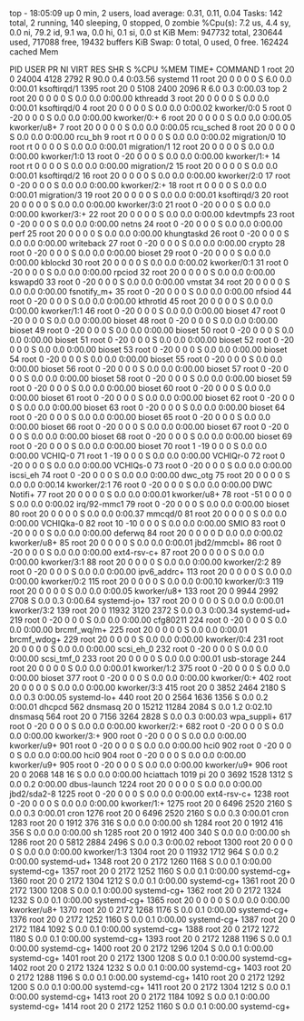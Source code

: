 top - 18:05:09 up 0 min,  2 users,  load average: 0.31, 0.11, 0.04
Tasks: 142 total,   2 running, 140 sleeping,   0 stopped,   0 zombie
%Cpu(s):  7.2 us,  4.4 sy,  0.0 ni, 79.2 id,  9.1 wa,  0.0 hi,  0.1 si,  0.0 st
KiB Mem:    947732 total,   230644 used,   717088 free,    19432 buffers
KiB Swap:        0 total,        0 used,        0 free.   162424 cached Mem

  PID USER      PR  NI    VIRT    RES    SHR S  %CPU %MEM     TIME+ COMMAND
    1 root      20   0   24004   4128   2792 R  90.0  0.4   0:03.56 systemd
   11 root      20   0       0      0      0 S   6.0  0.0   0:00.01 ksoftirqd/1
 1395 root      20   0    5108   2400   2096 R   6.0  0.3   0:00.03 top
    2 root      20   0       0      0      0 S   0.0  0.0   0:00.00 kthreadd
    3 root      20   0       0      0      0 S   0.0  0.0   0:00.01 ksoftirqd/0
    4 root      20   0       0      0      0 S   0.0  0.0   0:00.02 kworker/0:0
    5 root       0 -20       0      0      0 S   0.0  0.0   0:00.00 kworker/0:+
    6 root      20   0       0      0      0 S   0.0  0.0   0:00.05 kworker/u8+
    7 root      20   0       0      0      0 S   0.0  0.0   0:00.05 rcu_sched
    8 root      20   0       0      0      0 S   0.0  0.0   0:00.00 rcu_bh
    9 root      rt   0       0      0      0 S   0.0  0.0   0:00.02 migration/0
   10 root      rt   0       0      0      0 S   0.0  0.0   0:00.01 migration/1
   12 root      20   0       0      0      0 S   0.0  0.0   0:00.00 kworker/1:0
   13 root       0 -20       0      0      0 S   0.0  0.0   0:00.00 kworker/1:+
   14 root      rt   0       0      0      0 S   0.0  0.0   0:00.00 migration/2
   15 root      20   0       0      0      0 S   0.0  0.0   0:00.01 ksoftirqd/2
   16 root      20   0       0      0      0 S   0.0  0.0   0:00.00 kworker/2:0
   17 root       0 -20       0      0      0 S   0.0  0.0   0:00.00 kworker/2:+
   18 root      rt   0       0      0      0 S   0.0  0.0   0:00.01 migration/3
   19 root      20   0       0      0      0 S   0.0  0.0   0:00.01 ksoftirqd/3
   20 root      20   0       0      0      0 S   0.0  0.0   0:00.00 kworker/3:0
   21 root       0 -20       0      0      0 S   0.0  0.0   0:00.00 kworker/3:+
   22 root      20   0       0      0      0 S   0.0  0.0   0:00.00 kdevtmpfs
   23 root       0 -20       0      0      0 S   0.0  0.0   0:00.00 netns
   24 root       0 -20       0      0      0 S   0.0  0.0   0:00.00 perf
   25 root      20   0       0      0      0 S   0.0  0.0   0:00.00 khungtaskd
   26 root       0 -20       0      0      0 S   0.0  0.0   0:00.00 writeback
   27 root       0 -20       0      0      0 S   0.0  0.0   0:00.00 crypto
   28 root       0 -20       0      0      0 S   0.0  0.0   0:00.00 bioset
   29 root       0 -20       0      0      0 S   0.0  0.0   0:00.00 kblockd
   30 root      20   0       0      0      0 S   0.0  0.0   0:00.02 kworker/0:1
   31 root       0 -20       0      0      0 S   0.0  0.0   0:00.00 rpciod
   32 root      20   0       0      0      0 S   0.0  0.0   0:00.00 kswapd0
   33 root       0 -20       0      0      0 S   0.0  0.0   0:00.00 vmstat
   34 root      20   0       0      0      0 S   0.0  0.0   0:00.00 fsnotify_m+
   35 root       0 -20       0      0      0 S   0.0  0.0   0:00.00 nfsiod
   44 root       0 -20       0      0      0 S   0.0  0.0   0:00.00 kthrotld
   45 root      20   0       0      0      0 S   0.0  0.0   0:00.00 kworker/1:1
   46 root       0 -20       0      0      0 S   0.0  0.0   0:00.00 bioset
   47 root       0 -20       0      0      0 S   0.0  0.0   0:00.00 bioset
   48 root       0 -20       0      0      0 S   0.0  0.0   0:00.00 bioset
   49 root       0 -20       0      0      0 S   0.0  0.0   0:00.00 bioset
   50 root       0 -20       0      0      0 S   0.0  0.0   0:00.00 bioset
   51 root       0 -20       0      0      0 S   0.0  0.0   0:00.00 bioset
   52 root       0 -20       0      0      0 S   0.0  0.0   0:00.00 bioset
   53 root       0 -20       0      0      0 S   0.0  0.0   0:00.00 bioset
   54 root       0 -20       0      0      0 S   0.0  0.0   0:00.00 bioset
   55 root       0 -20       0      0      0 S   0.0  0.0   0:00.00 bioset
   56 root       0 -20       0      0      0 S   0.0  0.0   0:00.00 bioset
   57 root       0 -20       0      0      0 S   0.0  0.0   0:00.00 bioset
   58 root       0 -20       0      0      0 S   0.0  0.0   0:00.00 bioset
   59 root       0 -20       0      0      0 S   0.0  0.0   0:00.00 bioset
   60 root       0 -20       0      0      0 S   0.0  0.0   0:00.00 bioset
   61 root       0 -20       0      0      0 S   0.0  0.0   0:00.00 bioset
   62 root       0 -20       0      0      0 S   0.0  0.0   0:00.00 bioset
   63 root       0 -20       0      0      0 S   0.0  0.0   0:00.00 bioset
   64 root       0 -20       0      0      0 S   0.0  0.0   0:00.00 bioset
   65 root       0 -20       0      0      0 S   0.0  0.0   0:00.00 bioset
   66 root       0 -20       0      0      0 S   0.0  0.0   0:00.00 bioset
   67 root       0 -20       0      0      0 S   0.0  0.0   0:00.00 bioset
   68 root       0 -20       0      0      0 S   0.0  0.0   0:00.00 bioset
   69 root       0 -20       0      0      0 S   0.0  0.0   0:00.00 bioset
   70 root       1 -19       0      0      0 S   0.0  0.0   0:00.00 VCHIQ-0
   71 root       1 -19       0      0      0 S   0.0  0.0   0:00.00 VCHIQr-0
   72 root       0 -20       0      0      0 S   0.0  0.0   0:00.00 VCHIQs-0
   73 root       0 -20       0      0      0 S   0.0  0.0   0:00.00 iscsi_eh
   74 root       0 -20       0      0      0 S   0.0  0.0   0:00.00 dwc_otg
   75 root      20   0       0      0      0 S   0.0  0.0   0:00.14 kworker/2:1
   76 root       0 -20       0      0      0 S   0.0  0.0   0:00.00 DWC Notifi+
   77 root      20   0       0      0      0 S   0.0  0.0   0:00.01 kworker/u8+
   78 root     -51   0       0      0      0 S   0.0  0.0   0:00.02 irq/92-mmc1
   79 root       0 -20       0      0      0 S   0.0  0.0   0:00.00 bioset
   80 root      20   0       0      0      0 S   0.0  0.0   0:00.37 mmcqd/0
   81 root      20   0       0      0      0 S   0.0  0.0   0:00.00 VCHIQka-0
   82 root      10 -10       0      0      0 S   0.0  0.0   0:00.00 SMIO
   83 root       0 -20       0      0      0 S   0.0  0.0   0:00.00 deferwq
   84 root      20   0       0      0      0 D   0.0  0.0   0:00.02 kworker/u8+
   85 root      20   0       0      0      0 S   0.0  0.0   0:00.01 jbd2/mmcbl+
   86 root       0 -20       0      0      0 S   0.0  0.0   0:00.00 ext4-rsv-c+
   87 root      20   0       0      0      0 S   0.0  0.0   0:00.00 kworker/3:1
   88 root      20   0       0      0      0 S   0.0  0.0   0:00.00 kworker/2:2
   89 root       0 -20       0      0      0 S   0.0  0.0   0:00.00 ipv6_addrc+
  113 root      20   0       0      0      0 S   0.0  0.0   0:00.00 kworker/0:2
  115 root      20   0       0      0      0 S   0.0  0.0   0:00.10 kworker/0:3
  119 root      20   0       0      0      0 S   0.0  0.0   0:00.05 kworker/u8+
  133 root      20   0    9944   2992   2708 S   0.0  0.3   0:00.64 systemd-jo+
  137 root      20   0       0      0      0 S   0.0  0.0   0:00.01 kworker/3:2
  139 root      20   0   11932   3120   2372 S   0.0  0.3   0:00.34 systemd-ud+
  219 root       0 -20       0      0      0 S   0.0  0.0   0:00.00 cfg80211
  224 root       0 -20       0      0      0 S   0.0  0.0   0:00.00 brcmf_wq/m+
  225 root      20   0       0      0      0 S   0.0  0.0   0:00.01 brcmf_wdog+
  229 root      20   0       0      0      0 S   0.0  0.0   0:00.00 kworker/0:4
  231 root      20   0       0      0      0 S   0.0  0.0   0:00.00 scsi_eh_0
  232 root       0 -20       0      0      0 S   0.0  0.0   0:00.00 scsi_tmf_0
  233 root      20   0       0      0      0 S   0.0  0.0   0:00.01 usb-storage
  244 root      20   0       0      0      0 S   0.0  0.0   0:00.01 kworker/1:2
  375 root       0 -20       0      0      0 S   0.0  0.0   0:00.00 bioset
  377 root       0 -20       0      0      0 S   0.0  0.0   0:00.00 kworker/0:+
  402 root      20   0       0      0      0 S   0.0  0.0   0:00.00 kworker/3:3
  415 root      20   0    3852   2464   2180 S   0.0  0.3   0:00.05 systemd-lo+
  440 root      20   0    2564   1636   1356 S   0.0  0.2   0:00.01 dhcpcd
  562 dnsmasq   20   0   15212  11284   2084 S   0.0  1.2   0:02.10 dnsmasq
  564 root      20   0    7156   3264   2828 S   0.0  0.3   0:00.03 wpa_suppli+
  617 root       0 -20       0      0      0 S   0.0  0.0   0:00.00 kworker/2:+
  682 root       0 -20       0      0      0 S   0.0  0.0   0:00.00 kworker/3:+
  900 root       0 -20       0      0      0 S   0.0  0.0   0:00.00 kworker/u9+
  901 root       0 -20       0      0      0 S   0.0  0.0   0:00.00 hci0
  902 root       0 -20       0      0      0 S   0.0  0.0   0:00.00 hci0
  904 root       0 -20       0      0      0 S   0.0  0.0   0:00.00 kworker/u9+
  905 root       0 -20       0      0      0 S   0.0  0.0   0:00.00 kworker/u9+
  906 root      20   0    2068    148     16 S   0.0  0.0   0:00.00 hciattach
 1019 pi        20   0    3692   1528   1312 S   0.0  0.2   0:00.00 dbus-launch
 1224 root      20   0       0      0      0 S   0.0  0.0   0:00.00 jbd2/sda2-8
 1225 root       0 -20       0      0      0 S   0.0  0.0   0:00.00 ext4-rsv-c+
 1238 root       0 -20       0      0      0 S   0.0  0.0   0:00.00 kworker/1:+
 1275 root      20   0    6496   2520   2160 S   0.0  0.3   0:00.01 cron
 1276 root      20   0    6496   2520   2160 S   0.0  0.3   0:00.01 cron
 1283 root      20   0    1912    376    316 S   0.0  0.0   0:00.00 sh
 1284 root      20   0    1912    416    356 S   0.0  0.0   0:00.00 sh
 1285 root      20   0    1912    400    340 S   0.0  0.0   0:00.00 sh
 1286 root      20   0    5812   2884   2496 S   0.0  0.3   0:00.02 reboot
 1300 root      20   0       0      0      0 S   0.0  0.0   0:00.00 kworker/1:3
 1304 root      20   0   11932   1712    964 S   0.0  0.2   0:00.00 systemd-ud+
 1348 root      20   0    2172   1260   1168 S   0.0  0.1   0:00.00 systemd-cg+
 1357 root      20   0    2172   1252   1160 S   0.0  0.1   0:00.00 systemd-cg+
 1360 root      20   0    2172   1304   1212 S   0.0  0.1   0:00.00 systemd-cg+
 1361 root      20   0    2172   1300   1208 S   0.0  0.1   0:00.00 systemd-cg+
 1362 root      20   0    2172   1324   1232 S   0.0  0.1   0:00.00 systemd-cg+
 1365 root      20   0       0      0      0 S   0.0  0.0   0:00.00 kworker/u8+
 1370 root      20   0    2172   1268   1176 S   0.0  0.1   0:00.00 systemd-cg+
 1376 root      20   0    2172   1252   1160 S   0.0  0.1   0:00.00 systemd-cg+
 1387 root      20   0    2172   1184   1092 S   0.0  0.1   0:00.00 systemd-cg+
 1388 root      20   0    2172   1272   1180 S   0.0  0.1   0:00.00 systemd-cg+
 1393 root      20   0    2172   1288   1196 S   0.0  0.1   0:00.00 systemd-cg+
 1400 root      20   0    2172   1296   1204 S   0.0  0.1   0:00.00 systemd-cg+
 1401 root      20   0    2172   1300   1208 S   0.0  0.1   0:00.00 systemd-cg+
 1402 root      20   0    2172   1324   1232 S   0.0  0.1   0:00.00 systemd-cg+
 1403 root      20   0    2172   1288   1196 S   0.0  0.1   0:00.00 systemd-cg+
 1410 root      20   0    2172   1292   1200 S   0.0  0.1   0:00.00 systemd-cg+
 1411 root      20   0    2172   1304   1212 S   0.0  0.1   0:00.00 systemd-cg+
 1413 root      20   0    2172   1184   1092 S   0.0  0.1   0:00.00 systemd-cg+
 1414 root      20   0    2172   1252   1160 S   0.0  0.1   0:00.00 systemd-cg+
